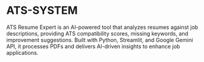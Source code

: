 # ATS-SYSTEM
ATS Resume Expert is an AI-powered tool that analyzes resumes against job descriptions, providing ATS compatibility scores, missing keywords, and improvement suggestions. Built with Python, Streamlit, and Google Gemini API, it processes PDFs and delivers AI-driven insights to enhance job applications.
